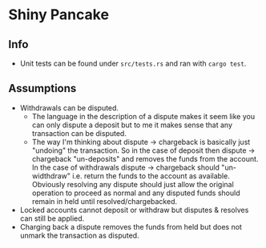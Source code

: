 # Shiny Pancake

## Info
- Unit tests can be found under `src/tests.rs` and ran with `cargo test`.

## Assumptions
- Withdrawals can be disputed.
  - The language in the description of a dispute makes it seem like you can only dispute a deposit but to me it makes sense that any transaction can be disputed.
  - The way I'm thinking about dispute -> chargeback is basically just "undoing" the transaction. So in the case of deposit then dispute -> chargeback "un-deposits"
    and removes the funds from the account. In the case of withdrawals dispute -> chargeback should "un-widthdraw" i.e. return the funds to the account as available.
    Obviously resolving any dispute should just allow the original operation to proceed as normal and any disputed funds should remain in held until resolved/chargebacked.
- Locked accounts cannot deposit or withdraw but disputes & resolves can still be applied.
- Charging back a dispute removes the funds from held but does not unmark the transaction as disputed.
